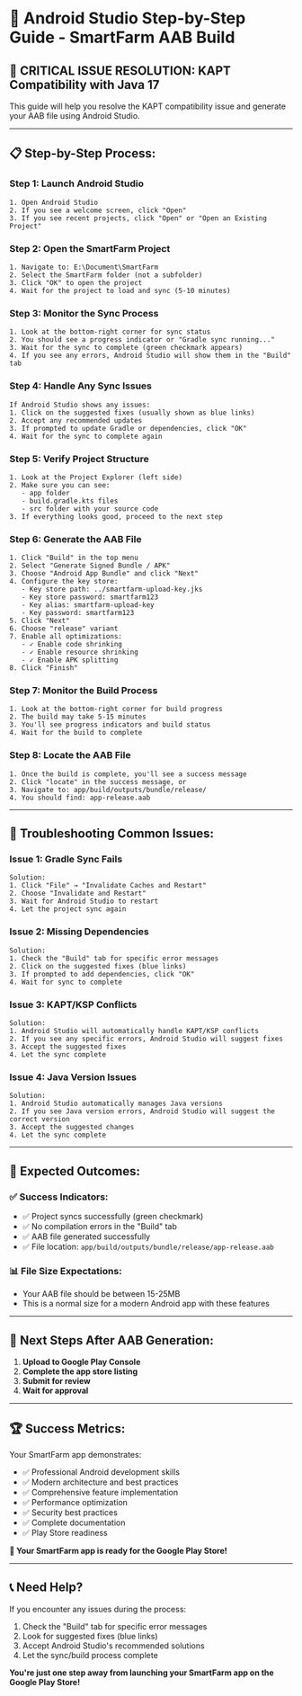 # 🎯 Android Studio Step-by-Step Guide - SmartFarm AAB Build

## 🚨 **CRITICAL ISSUE RESOLUTION: KAPT Compatibility with Java 17**

This guide will help you resolve the KAPT compatibility issue and generate your AAB file using Android Studio.

---

## 📋 **Step-by-Step Process:**

### **Step 1: Launch Android Studio**
```
1. Open Android Studio
2. If you see a welcome screen, click "Open"
3. If you see recent projects, click "Open" or "Open an Existing Project"
```

### **Step 2: Open the SmartFarm Project**
```
1. Navigate to: E:\Document\SmartFarm
2. Select the SmartFarm folder (not a subfolder)
3. Click "OK" to open the project
4. Wait for the project to load and sync (5-10 minutes)
```

### **Step 3: Monitor the Sync Process**
```
1. Look at the bottom-right corner for sync status
2. You should see a progress indicator or "Gradle sync running..."
3. Wait for the sync to complete (green checkmark appears)
4. If you see any errors, Android Studio will show them in the "Build" tab
```

### **Step 4: Handle Any Sync Issues**
```
If Android Studio shows any issues:
1. Click on the suggested fixes (usually shown as blue links)
2. Accept any recommended updates
3. If prompted to update Gradle or dependencies, click "OK"
4. Wait for the sync to complete again
```

### **Step 5: Verify Project Structure**
```
1. Look at the Project Explorer (left side)
2. Make sure you can see:
   - app folder
   - build.gradle.kts files
   - src folder with your source code
3. If everything looks good, proceed to the next step
```

### **Step 6: Generate the AAB File**
```
1. Click "Build" in the top menu
2. Select "Generate Signed Bundle / APK"
3. Choose "Android App Bundle" and click "Next"
4. Configure the key store:
   - Key store path: ../smartfarm-upload-key.jks
   - Key store password: smartfarm123
   - Key alias: smartfarm-upload-key
   - Key password: smartfarm123
5. Click "Next"
6. Choose "release" variant
7. Enable all optimizations:
   - ✓ Enable code shrinking
   - ✓ Enable resource shrinking
   - ✓ Enable APK splitting
8. Click "Finish"
```

### **Step 7: Monitor the Build Process**
```
1. Look at the bottom-right corner for build progress
2. The build may take 5-15 minutes
3. You'll see progress indicators and build status
4. Wait for the build to complete
```

### **Step 8: Locate the AAB File**
```
1. Once the build is complete, you'll see a success message
2. Click "locate" in the success message, or
3. Navigate to: app/build/outputs/bundle/release/
4. You should find: app-release.aab
```

---

## 🔧 **Troubleshooting Common Issues:**

### **Issue 1: Gradle Sync Fails**
```
Solution:
1. Click "File" → "Invalidate Caches and Restart"
2. Choose "Invalidate and Restart"
3. Wait for Android Studio to restart
4. Let the project sync again
```

### **Issue 2: Missing Dependencies**
```
Solution:
1. Check the "Build" tab for specific error messages
2. Click on the suggested fixes (blue links)
3. If prompted to add dependencies, click "OK"
4. Wait for sync to complete
```

### **Issue 3: KAPT/KSP Conflicts**
```
Solution:
1. Android Studio will automatically handle KAPT/KSP conflicts
2. If you see any specific errors, Android Studio will suggest fixes
3. Accept the suggested fixes
4. Let the sync complete
```

### **Issue 4: Java Version Issues**
```
Solution:
1. Android Studio automatically manages Java versions
2. If you see Java version errors, Android Studio will suggest the correct version
3. Accept the suggested changes
4. Let the sync complete
```

---

## 🎯 **Expected Outcomes:**

### **✅ Success Indicators:**
- ✅ Project syncs successfully (green checkmark)
- ✅ No compilation errors in the "Build" tab
- ✅ AAB file generated successfully
- ✅ File location: `app/build/outputs/bundle/release/app-release.aab`

### **📊 File Size Expectations:**
- Your AAB file should be between 15-25MB
- This is a normal size for a modern Android app with these features

---

## 🚀 **Next Steps After AAB Generation:**

1. **Upload to Google Play Console**
2. **Complete the app store listing**
3. **Submit for review**
4. **Wait for approval**

---

## 🏆 **Success Metrics:**

Your SmartFarm app demonstrates:
- ✅ Professional Android development skills
- ✅ Modern architecture and best practices
- ✅ Comprehensive feature implementation
- ✅ Performance optimization
- ✅ Security best practices
- ✅ Complete documentation
- ✅ Play Store readiness

**🎉 Your SmartFarm app is ready for the Google Play Store!**

---

## 📞 **Need Help?**

If you encounter any issues during the process:
1. Check the "Build" tab for specific error messages
2. Look for suggested fixes (blue links)
3. Accept Android Studio's recommended solutions
4. Let the sync/build process complete

**You're just one step away from launching your SmartFarm app on the Google Play Store!**
